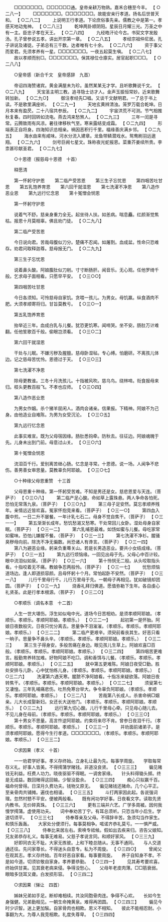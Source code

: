 <!-- { "loadSidebar": true } -->
　　□□□□□□□。□□□□□□通。皇帝亲耕万物熟。嘉禾合穗至今丰。 【 ○二八一】 
　　□□□□□□□。□□□□□□□。故能安亲行孝道。扬名后世普天和。 【 ○二八二】 
　　上说明王行孝道。下论庶俗事先亲。儒教之中是第一。孝感天地动鬼神。 【 ○二八三】 
　　乾坤两卦顺阴阳。星辰日月耀三光。万圣之中有一主。臣忠子孝在天王。 【 ○二八四】 
　　九经皓汗论今古。书契文字发殷汤。孔子曾参说五孝。讲出开宗第一章。 【 ○二八五】 
　　孝经宗祖仲尼居。孔子讲说及诸徒。子弟总有三千数。达者唯有七十余。 【 ○二八六】 
　　资于事父而爱君。先须孝养有一星。□□□□□□□。一夜五起莫生嗔。 【 ○二八七】 
　　故以孝顺而别□。□□□□□□□。保其禄位仓廪实。居官起职□□□。 【 ○二八八】 

　　○皇帝感（新合千文　皇帝感辞　九首） 

　　帝诏四海赞诸宾。黄金满屋未为珍。虽然某某无才学。且听歌舞说千文。 【 ○二八九】 
　　天宝圣主明三教。追寻隐士访才人。金声玉振恒常妙。近来歌舞转加新。 【 ○二九○】 
　　御注孝经先□唱。又谈千文献明君。一了总于书上读。不是歌里满座听。 【 ○二九一】 
　　天地玄黄辨清浊。笼罗万载合乾坤。日月本来有盈昃。二十八宿共参辰。 【 ○二九二】 
　　宇宙洪荒不可测。节气相推秋复春。四时回转如流电。燕去鸿来愁煞人。 【 ○二九三】 
　　三年一闰是寻常。云腾致雨有风凉。暑往律移秋气至。寒来露结变成霜。 【 ○二九四】 
　　形端表正自将身。四海知识总相亲。祸因恶积行千里。福缘善庆满乡邻。 【 ○二九五】 
　　海水由来有咸味。河水分流入建章。龙鱼带鳞潜戏水。鸳鸯刷羽远遨翔。 【 ○二九六】 
　　剑号巨阙七星文。珠称夜光蛇报恩。菜重芥姜续所贵。李柰甚珍献圣君。 【 ○二九七】 

　　○十恩德（报慈母十恩德　十首） 

　　释愿清 

　　第一怀躬守护恩 
　　第二临产受苦恩 
　　第三生子忘忧恩 
　　第四咽苦吐甘恩 
　　第五乳饱养育恩 
　　第六回干就湿恩 
　　第七洗濯不净恩 
　　第八造作恶业恩 
　　第九远行忆念恩 
　　第十冤憎会悯恩 

　　第一怀躬守护恩 

　　说着气不舒。慈亲身重力全无。起坐待人扶。如恙病。喘息麤。红颜渐觉焦枯。报恩十月莫相辜。佛且劝门徒。 【 ○二九八】 

　　第二临产受苦恩 

　　今日说向君。苦哉母腹似刀分。楚痛不忍闻。如屠割。血成盆。性命只恐难存。劝君问取释迦尊。慈母报无门。 【 ○二九九】 

　　第三生子忘忧恩 

　　说着鼻头酸。阿娘腹肚似刀剜。寸寸断肠肝。闻音乐。无心观。任他罗绮千般。乞求母子面相看。只愿早平安。 【 ○三○○】 

　　第四咽苦吐甘恩 

　　今日各须知。可怜慈母自家饥。贪喂一孩儿。为男女。母饥羸。纵食酒肉不肥。大须孝顺寄将归。甘旨莫教亏。 【 ○三○一】 

　　第五乳饱养育恩 

　　抬举近三年。血成白乳与儿餐。犹恐更饥寒。闻啼哭。坐不安。肠肚万计难翻。任他笙歌百千般。偷眼岂须看。 【 ○三○二】 

　　第六回干就湿恩 

　　干处与儿眠。不嫌污秽及腥膻。慈母卧湿毡。专心缚。怕磨研。不离孩儿体边。记之慈母苦忧怜。恩德过于天。 【 ○三○三】 

　　第七洗濯不净恩 

　　除母更教谁。三冬十月洗孩儿。十指被风吹。慈乌鸟。绕林啼。衔食报母来归。枝头更教百般飞。不孝也应师。 【 ○三○四】 

　　第八造作恶业恩 

　　为男女作姻。杀个猪羊屈闲人。酒肉会诸亲。信果报。下精神。阿娘不为己身。由他造业自难陈。为男为女受沉沦。 【 ○三○五】 

　　第九远行忆念恩 

　　此事实难宣。既为父母宿因缘。肠肚悉钩牵。防秋去。往征边。阿娘魂魄于先。儿身未出到门前。母意过山关。 【 ○三○六】 

　　第十冤憎会悯恩 

　　流泪百千行。爱别离苦继心肠。忆念是寻常。十恩德。说一场。人闻争不悲伤。善男善女审思量。莫教辜负阿耶娘。 【 ○三○七】 

　　○十种缘父母恩重赞　十三首 

　　父母恩重十种缘。第一怀躬受苦难。不知是男还是女。慈悲恩爱与天连。（菩萨子） 【 ○三○八】 
　　第二临产足心酸。命如草上露珠悬。两人争命各怕死。恐怕无常落九泉。（菩萨子） 【 ○三○九】 
　　第三母子足安然。莫忘孝顺养残年。亲情远近皆欢喜。冤家怀抱竞来看。（菩萨子） 【 ○三一○】 
　　第四血入腹中煎。一日二升不屡餐。一年计乳七石二。母身不觉自焦干。（菩萨子） 【 ○三一一】 
　　第五渐渐长成年。愁饥愁渴又愁寒。干处常回儿女卧。湿处母身自家眠。（菩萨子） 【 ○三一二】 
　　第六乳哺恩最难。如饧如蜜与儿餐。母吃家常如蜜味。恐怕儿嫌腥不餐。（菩萨子） 【 ○三一三】 
　　第七洗濯不净衫。腥骚臭秽母向前。除洗不净无徧数。尚恐诸人有谗言。（菩萨子） 【 ○三一四】 
　　第八为避恶业缘。躬亲负重蓦关山。若是长男造恶业。要共小女结成缘。（菩萨子） 【 ○三一五】 
　　第九远行烦恼缘。一回见出母于先。父母心中百计较。眼中流泪似如泉。（菩萨子） 【 ○三一六】 
　　第十怜悯无二般。从头咬取指头看。十指咬着无不痛。教娘争忍两般怜。（菩萨子） 【 ○三一七】 
　　忧愁烦恼道场边。逢人即道损容颜。且母怀躬十个月。常怕起卧不安然。（菩萨子） 【 ○三一八】 
　　儿行千里母行千。儿行万里母于先。一朝母子再相见。犹如破镜却团圆。（菩萨子） 【 ○三一九】 
　　烧香礼拜归佛道。愿值弥勒下生年。各自虔心礼贤圣。此是行孝本根源。（菩萨子） 【 ○三二○】 

　　○孝顺乐（调名本意　十二首） 

　　人生一世大堪伤。浮生如似电中光。道场今日苦相劝。是须孝顺阿耶娘。（孝顺乐。孝顺乐。孝顺阿耶娘。孝顺乐。） 【 ○三二一】 
　　起初第一是怀胎。阿娘日夜数般灾。日夜只忧分离去。思量争不泪漼漼。（孝顺乐。孝顺乐。孝顺阿耶娘。孝顺乐。） 【 ○三二二】 
　　第二临产更艰辛。须臾前看丧其生。好恶只看一晌子。思量争不鼻头辛。（孝顺乐。孝顺乐。孝顺阿耶娘。孝顺乐。） 【 ○三二三】 
　　第三生子得身安。多般苦痛在身边。眼见孩儿生草上。阿娘欢喜□百般。（孝顺乐。孝顺乐。孝顺阿耶娘。孝顺乐。） 【 ○三二四】 
　　第四咽苦更难言。殷勤育养转加难。好物阿娘不吃□。调和香饵与儿餐。（孝顺乐。孝顺乐。孝顺阿耶娘。孝顺乐。） 【 ○三二五】 
　　就中第五更难陈。阿娘日夜受□勤。胜处安排与儿卧。心中犹怕练儿身。（孝顺乐。孝顺乐。孝顺阿耶娘。孝顺乐。） 【 ○三二六】 
　　洗濯第六遇天寒。腥脓不净阿娘看。十指冻来疑欲落。阿娘日夜转焦干。（孝顺乐。孝顺乐。孝顺阿耶娘。孝顺乐。） 【 ○三二七】 
　　须叟第七又凄惶。三年乳哺痛悲伤。吐热免寒台举大。争令辜负阿耶娘。（孝顺乐。孝顺乐。孝顺阿耶娘。孝顺乐。） 【 ○三二八】 
　　苦哉第八长成人。杀害命祸□姻亲。儿大长成娶新妇。女还长大送他门。（孝顺乐。孝顺乐。孝顺阿耶娘。孝顺乐。） 【 ○三二九】 
　　远行第九切心酸。儿行千里母心牵。只见母心随儿去。不见儿身在母前。（孝顺乐。孝顺乐。孝顺阿耶娘。孝顺乐。） 【 ○三三○】 
　　第十男女不思量。高言忤逆阿耶娘。约束将来尽不肯。曾参日夜泪千行。（孝顺乐。孝顺乐。孝顺阿耶娘。孝顺乐。） 【 ○三三一】 
　　并劝面前诸弟子。是须孝顺阿耶娘。愿得今生行孝道。□□□□□□□。（孝顺乐。孝顺乐。孝顺阿耶娘。孝顺乐。） 【 ○三三二】 

　　○求因果（孝义　十首） 

　　一一劝君学好事。孝义存终始。立身礼让最为先。每事学周旋。　　学取每常存义礼。好事人皆美。不得摴蒲学赌钱。非道没良贤。 【 ○三三三】 
　　徧见赌钱无利益。枉费人功力。晓夜驱驱不得眠。一调舍家缘。　　针头料得锄头掷。终是无成益。数回赌得这回输。少智没盈余。 【 ○三三四】 
　　痴心只拟赢千百。福命何曾得。日深月久费功夫。钱物又原无。　　徧见赌钱还赌命。几个心平正。至亲骨肉共铺摊。遍伐也相谩。 【 ○三三五】 
　　斗打两家因此起。各说强词理。忽然村戆不平安。便被两般看。　　既有闲功学好事。日夜看文字。读取先贤内教书。无价碎真珠。 【 ○三三六】 
　　更有三端并六艺。广学多周被。因何我慢学摴蒲。虚使用功夫。　　词中奉劝苦丁宁。有耳总须听。只恐当年小后生。学道切须平。 【 ○三三七】 
　　侍奉尊亲及父母。不得辞辛苦。急须勾当作家生。和慎乐轰轰。　　大家处分便须行。每事莫相争。喏诺齐恭礼莫亏。一一惧严威。 【 ○三三八】 
　　侍奉比来居左右。索唤专祗候。假如出去疾来归。咨告父娘知。　　兄友弟恭存礼义。每事无难易。父慈子孝说言同。和顺好家风。 【 ○三三九】 
　　好即同衣无不耻。大家无拣彼。上和下睦总随从。无事不通同。　　与人交道通还往。先问家尊长。不得迷头自意专。私为不周旋。 【 ○三四○】 
　　曾闻父在观其志。孝义存终始。百年好恶自家看。每事要周旋。　　养子自知身不孝。不是如今道。切须钦敬自家身。孝养要恭勤。 【 ○三四一】 
　　见其寿考要欢喜。终始供甘美。见其衰老病来侵。争得没愁心。　　父母年老皮肉薄。□□筋衰弱。眼暗多饶耳又聋。白发损形容。 【 ○三四二】 

　　○求因果（悌让　四首） 

　　姊妹兄弟如手足。断却难相续。共汝同胞骨肉连。争得不心欢。　　长如今生身强健。兄弟勤相见。一朝生命掩黄泉。难得再团圆。 【 ○三四三】 
　　徧见今时少识智。迷上更加騃。自家骨肉也相欺。恩义不相知。　　彼此不能相忍耐。小事翻为大。为尊人我竞相欺。礼度失尊卑。 【 ○三四四】 

